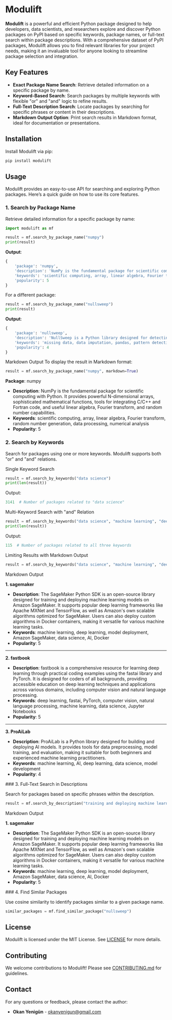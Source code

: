 # Modulift

**Modulift** is a powerful and efficient Python package designed to help developers, data scientists, and researchers explore and discover Python packages on PyPI based on specific keywords, package names, or full-text search within package descriptions. With a comprehensive dataset of PyPI packages, Modulift allows you to find relevant libraries for your project needs, making it an invaluable tool for anyone looking to streamline package selection and integration.

## Key Features

- **Exact Package Name Search**: Retrieve detailed information on a specific package by name.
- **Keyword-Based Search**: Search packages by multiple keywords with flexible "or" and "and" logic to refine results.
- **Full-Text Description Search**: Locate packages by searching for specific phrases or content in their descriptions.
- **Markdown Output Option**: Print search results in Markdown format, ideal for documentation or presentations.

## Installation

Install Modulift via pip:

```bash
pip install modulift
```

## Usage

Modulift provides an easy-to-use API for searching and exploring Python packages. Here’s a quick guide on how to use its core features.

### 1. Search by Package Name

Retrieve detailed information for a specific package by name:

```python
import modulift as mf

result = mf.search_by_package_name("numpy")
print(result)
```

**Output**:

```python
{
    'package': 'numpy',
    'description': 'NumPy is the fundamental package for scientific computing with Python. It provides powerful N-dimensional arrays, sophisticated mathematical functions, tools for integrating C/C++ and Fortran code, and useful linear algebra, Fourier transform, and random number capabilities.',
    'keywords': 'scientific computing, array, linear algebra, Fourier transform, random number generation, data processing, numerical analysis',
    'popularity': 5
}
```

For a different package:

```python
result = mf.search_by_package_name("nullsweep")
print(result)
```

**Output**:

```python
{
    'package': 'nullsweep',
    'description': 'NullSweep is a Python library designed for detecting and handling patterns of missing data in pandas DataFrames. It provides a simple API to identify global missing data patterns across the entire dataset, patterns related to specific features within the dataset, and to impute missing values using various strategies.',
    'keywords': 'missing data, data imputation, pandas, pattern detection, feature-specific patterns',
    'popularity': 4
}
```

Markdown Output
To display the result in Markdown format:

```python
result = mf.search_by_package_name("numpy", markdown=True)
```

**Package**: numpy

- **Description**: NumPy is the fundamental package for scientific computing with Python. It provides powerful N-dimensional arrays, sophisticated mathematical functions, tools for integrating C/C++ and Fortran code, and useful linear algebra, Fourier transform, and random number capabilities.
- **Keywords**: scientific computing, array, linear algebra, Fourier transform, random number generation, data processing, numerical analysis
- **Popularity**: 5

### 2. Search by Keywords

Search for packages using one or more keywords. Modulift supports both "or" and "and" relations.

Single Keyword Search

```python
result = mf.search_by_keywords("data science")
print(len(result))
```

Output:

```python
3141  # Number of packages related to "data science"
```

Multi-Keyword Search with "and" Relation

```python
result = mf.search_by_keywords("data science", "machine learning", "deep learning", relation="and")
print(len(result))
```

Output:

```python
115  # Number of packages related to all three keywords
```

Limiting Results with Markdown Output

```python
result = mf.search_by_keywords("data science", "machine learning", "deep learning", relation="and", limit=3, markdown=True)
```

Markdown Output

**1. sagemaker**

- **Description**: The SageMaker Python SDK is an open-source library designed for training and deploying machine learning models on Amazon SageMaker. It supports popular deep learning frameworks like Apache MXNet and TensorFlow, as well as Amazon's own scalable algorithms optimized for SageMaker. Users can also deploy custom algorithms in Docker containers, making it versatile for various machine learning tasks.
- **Keywords**: machine learning, deep learning, model deployment, Amazon SageMaker, data science, AI, Docker
- **Popularity**: 5

---

**2. fastbook**

- **Description**: fastbook is a comprehensive resource for learning deep learning through practical coding examples using the fastai library and PyTorch. It is designed for coders of all backgrounds, providing accessible education on deep learning techniques and applications across various domains, including computer vision and natural language processing.
- **Keywords**: deep learning, fastai, PyTorch, computer vision, natural language processing, machine learning, data science, Jupyter Notebooks
- **Popularity**: 5

---

**3. ProAiLab**

- **Description**: ProAiLab is a Python library designed for building and deploying AI models. It provides tools for data preprocessing, model training, and evaluation, making it suitable for both beginners and experienced machine learning practitioners.
- **Keywords**: machine learning, AI, deep learning, data science, model development
- **Popularity**: 4

### 3. Full-Text Search in Descriptions

Search for packages based on specific phrases within the description.

```python
result = mf.search_by_description("training and deploying machine learning models on Amazon", markdown=True)
```

Markdown Output

**1. sagemaker**

- **Description**: The SageMaker Python SDK is an open-source library designed for training and deploying machine learning models on Amazon SageMaker. It supports popular deep learning frameworks like Apache MXNet and TensorFlow, as well as Amazon's own scalable algorithms optimized for SageMaker. Users can also deploy custom algorithms in Docker containers, making it versatile for various machine learning tasks.
- **Keywords**: machine learning, deep learning, model deployment, Amazon SageMaker, data science, AI, Docker
- **Popularity**: 5

### 4. Find Similar Packages

Use cosine similarity to identify packages similar to a given package name.

```python
similar_packages = mf.find_similar_package("nullsweep")
```

## License

Modulift is licensed under the MIT License. See [LICENSE](Licence.md) for more details.

## Contributing

We welcome contributions to Modulift! Please see [CONTRIBUTING.md](CONTRIBUTING.md) for guidelines.

## Contact

For any questions or feedback, please contact the author:

- **Okan Yenigün** - [okanyenigun@gmail.com](mailto:okanyenigun@gmail.com)
